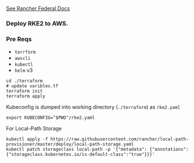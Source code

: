 [See Rancher Federal Docs](https://github.com/rancherfederal/rke2-aws-tf)

### Deploy RKE2 to AWS.

### Pre Reqs
- `terrform`
- `awscli`
- `kubectl`
- `helm` v3

```
cd ./terraform
# update varibles.tf 
terraform init
terraform apply
```
Kubeconfig is dumped into working directory (`./terraform`) as `rke2.yaml`
```
export KUBECONFIG="$PWD"/rke2.yaml
```
For Local-Path Storage
```
kubectl apply -f https://raw.githubusercontent.com/rancher/local-path-provisioner/master/deploy/local-path-storage.yaml
kubectl patch storageclass local-path -p '{"metadata": {"annotations":{"storageclass.kubernetes.io/is-default-class":"true"}}}'
```
